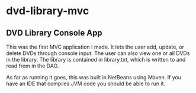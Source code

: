 # dvd-library-mvc
## DVD Library Console App
This was the first MVC application I made. It lets the user add, update, or delete DVDs
through console input. The user can also view one or all DVDs in the library. The library is contained in library.txt,
which is written to and read from in the DAO.

As far as running it goes, this was built in NetBeans using Maven. If you have an IDE that compiles JVM code you 
should be able to run it.
